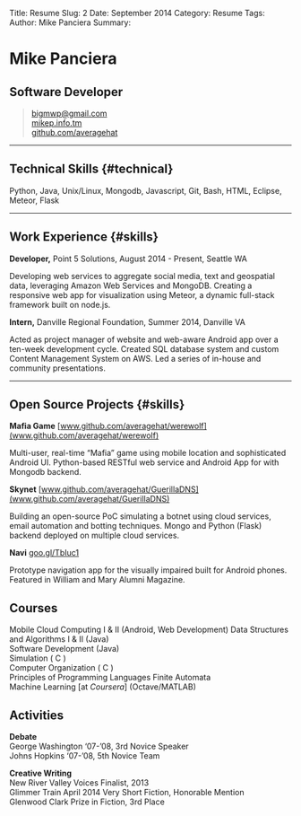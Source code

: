 Title: Resume
Slug:  2
Date:  September 2014
Category: Resume
Tags: 
Author: Mike Panciera
Summary: 
# Mike Panciera
## Software Developer

> [bigmwp@gmail.com](bigmwp@gmail.com)  <br>
> [mikep.info.tm](mikep.info.tm) <br>
> [github.com/averagehat](github.com/averagehat)

------

## Technical Skills {#technical}

Python, Java, Unix/Linux, Mongodb, Javascript, Git, Bash, HTML, Eclipse, Meteor, Flask

------

## Work Experience {#skills}

__Developer,__ Point 5 Solutions, August 2014 - Present, Seattle WA 

Developing web services to aggregate social media, text and geospatial data, leveraging Amazon Web Services and MongoDB. Creating a responsive web app for visualization using Meteor, a dynamic full-stack framework built on node.js.

__Intern,__ Danville Regional Foundation, Summer 2014, Danville VA 

Acted as project manager of website and web-aware Android app over a ten-week development cycle. Created SQL database system and custom Content Management System on AWS. Led a series of in-house and community presentations.

------

## Open Source Projects {#skills}

**Mafia Game** [www.github.com/averagehat/werewolf](www.github.com/averagehat/werewolf)

Multi-user, real-time “Mafia” game using mobile location and sophisticated Android UI. 
Python-based RESTful web service and Android App for with Mongodb backend.

__Skynet__ [www.github.com/averagehat/GuerillaDNS](www.github.com/averagehat/GuerillaDNS)

Building an open-source PoC simulating a botnet using
cloud services, email automation and botting techniques.
Mongo and Python (Flask) backend deployed on multiple
cloud services.

__Navi__ [goo.gl/TbIuc1](goo.gl/TbIuc1)

Prototype navigation app for the visually impaired built for
Android phones.
Featured in William and Mary Alumni Magazine.

## Courses
Mobile Cloud Computing I & II (Android, Web Development) Data Structures and Algorithms I & II (Java) <br>
Software Development (Java) <br>
Simulation ( C  ) <br>
Computer Organization ( C  ) <br>
Principles of Programming Languages Finite Automata <br>
Machine Learning [at *Coursera*] (Octave/MATLAB) 

## Activities

__Debate__ <br>
George Washington ‘07-’08, 3rd Novice Speaker <br>
Johns Hopkins ‘07-’08, 5th Novice Team

__Creative Writing__ <br>
New River Valley Voices Finalist, 2013 <br>
Glimmer Train April 2014 Very Short Fiction, Honorable Mention <br>
Glenwood Clark Prize in Fiction, 3rd Place <br>

